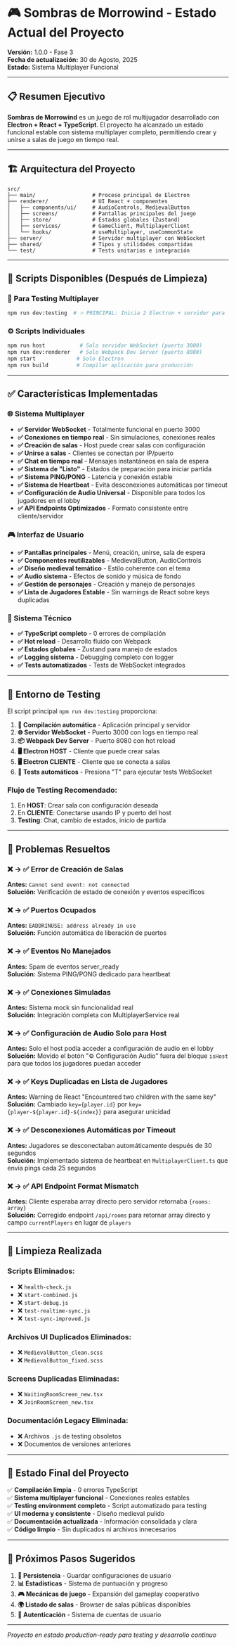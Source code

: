 # 🎮 Sombras de Morrowind - Estado Actual del Proyecto

**Versión:** 1.0.0 - Fase 3  
**Fecha de actualización:** 30 de Agosto, 2025  
**Estado:** Sistema Multiplayer Funcional  

---

## 📋 Resumen Ejecutivo

**Sombras de Morrowind** es un juego de rol multijugador desarrollado con **Electron + React + TypeScript**. El proyecto ha alcanzado un estado funcional estable con sistema multiplayer completo, permitiendo crear y unirse a salas de juego en tiempo real.

---

## 🏗️ Arquitectura del Proyecto

```
src/
├── main/                  # Proceso principal de Electron
├── renderer/              # UI React + componentes
│   ├── components/ui/     # AudioControls, MedievalButton
│   ├── screens/           # Pantallas principales del juego
│   ├── store/             # Estados globales (Zustand)
│   ├── services/          # GameClient, MultiplayerClient
│   └── hooks/             # useMultiplayer, useCommonState
├── server/                # Servidor multiplayer con WebSocket
├── shared/                # Tipos y utilidades compartidas
└── test/                  # Tests unitarios e integración
```

---

## 🚀 Scripts Disponibles (Después de Limpieza)

### 🧪 Para Testing Multiplayer
```bash
npm run dev:testing  # ⭐ PRINCIPAL: Inicia 2 Electron + servidor para testing
```

### ⚙️ Scripts Individuales
```bash
npm run host           # Solo servidor WebSocket (puerto 3000)
npm run dev:renderer   # Solo Webpack Dev Server (puerto 8080)
npm start             # Solo Electron
npm run build         # Compilar aplicación para producción
```

---

## ✅ Características Implementadas

### 🌐 Sistema Multiplayer
- **✅ Servidor WebSocket** - Totalmente funcional en puerto 3000
- **✅ Conexiones en tiempo real** - Sin simulaciones, conexiones reales
- **✅ Creación de salas** - Host puede crear salas con configuración
- **✅ Unirse a salas** - Clientes se conectan por IP/puerto
- **✅ Chat en tiempo real** - Mensajes instantáneos en sala de espera
- **✅ Sistema de "Listo"** - Estados de preparación para iniciar partida
- **✅ Sistema PING/PONG** - Latencia y conexión estable
- **✅ Sistema de Heartbeat** - Evita desconexiones automáticas por timeout
- **✅ Configuración de Audio Universal** - Disponible para todos los jugadores en el lobby
- **✅ API Endpoints Optimizados** - Formato consistente entre cliente/servidor

### 🎮 Interfaz de Usuario
- **✅ Pantallas principales** - Menú, creación, unirse, sala de espera
- **✅ Componentes reutilizables** - MedievalButton, AudioControls
- **✅ Diseño medieval temático** - Estilo coherente con el tema
- **✅ Audio sistema** - Efectos de sonido y música de fondo
- **✅ Gestión de personajes** - Creación y manejo de personajes
- **✅ Lista de Jugadores Estable** - Sin warnings de React sobre keys duplicadas

### 🔧 Sistema Técnico
- **✅ TypeScript completo** - 0 errores de compilación
- **✅ Hot reload** - Desarrollo fluido con Webpack
- **✅ Estados globales** - Zustand para manejo de estados
- **✅ Logging sistema** - Debugging completo con logger
- **✅ Tests automatizados** - Tests de WebSocket integrados

---

## 🧪 Entorno de Testing

El script principal `npm run dev:testing` proporciona:

1. **🔨 Compilación automática** - Aplicación principal y servidor
2. **🌐 Servidor WebSocket** - Puerto 3000 con logs en tiempo real
3. **📦 Webpack Dev Server** - Puerto 8080 con hot reload
4. **🖥️ Electron HOST** - Cliente que puede crear salas
5. **🖥️ Electron CLIENTE** - Cliente que se conecta a salas
6. **🧪 Tests automáticos** - Presiona "T" para ejecutar tests WebSocket

### Flujo de Testing Recomendado:
1. En **HOST**: Crear sala con configuración deseada
2. En **CLIENTE**: Conectarse usando IP y puerto del host
3. **Testing**: Chat, cambio de estados, inicio de partida

---

## 🔧 Problemas Resueltos

### ❌ → ✅ Error de Creación de Salas
**Antes:** `Cannot send event: not connected`  
**Solución:** Verificación de estado de conexión y eventos específicos

### ❌ → ✅ Puertos Ocupados
**Antes:** `EADDRINUSE: address already in use`  
**Solución:** Función automática de liberación de puertos

### ❌ → ✅ Eventos No Manejados
**Antes:** Spam de eventos server_ready  
**Solución:** Sistema PING/PONG dedicado para heartbeat

### ❌ → ✅ Conexiones Simuladas
**Antes:** Sistema mock sin funcionalidad real  
**Solución:** Integración completa con MultiplayerService real

### ❌ → ✅ Configuración de Audio Solo para Host
**Antes:** Solo el host podía acceder a configuración de audio en el lobby  
**Solución:** Movido el botón "⚙️ Configuración Audio" fuera del bloque `isHost` para que todos los jugadores puedan acceder

### ❌ → ✅ Keys Duplicadas en Lista de Jugadores
**Antes:** Warning de React "Encountered two children with the same key"  
**Solución:** Cambiado `key={player.id}` por `key={player-${player.id}-${index}}` para asegurar unicidad

### ❌ → ✅ Desconexiones Automáticas por Timeout
**Antes:** Jugadores se desconectaban automáticamente después de 30 segundos  
**Solución:** Implementado sistema de heartbeat en `MultiplayerClient.ts` que envía pings cada 25 segundos

### ❌ → ✅ API Endpoint Format Mismatch
**Antes:** Cliente esperaba array directo pero servidor retornaba `{rooms: array}`  
**Solución:** Corregido endpoint `/api/rooms` para retornar array directo y campo `currentPlayers` en lugar de `players`

---

## 📁 Limpieza Realizada

### Scripts Eliminados:
- ❌ `health-check.js`
- ❌ `start-combined.js`
- ❌ `start-debug.js`
- ❌ `test-realtime-sync.js`
- ❌ `test-sync-improved.js`

### Archivos UI Duplicados Eliminados:
- ❌ `MedievalButton_clean.scss`
- ❌ `MedievalButton_fixed.scss`

### Screens Duplicadas Eliminadas:
- ❌ `WaitingRoomScreen_new.tsx`
- ❌ `JoinRoomScreen_new.tsx`

### Documentación Legacy Eliminada:
- ❌ Archivos `.js` de testing obsoletos
- ❌ Documentos de versiones anteriores

---

## 🎯 Estado Final del Proyecto

✅ **Compilación limpia** - 0 errores TypeScript  
✅ **Sistema multiplayer funcional** - Conexiones reales estables  
✅ **Testing environment completo** - Script automatizado para testing  
✅ **UI moderna y consistente** - Diseño medieval pulido  
✅ **Documentación actualizada** - Información consolidada y clara  
✅ **Código limpio** - Sin duplicados ni archivos innecesarios  

---

## 🚀 Próximos Pasos Sugeridos

1. **💾 Persistencia** - Guardar configuraciones de usuario
2. **📊 Estadísticas** - Sistema de puntuación y progreso
3. **🎮 Mecánicas de juego** - Expansión del gameplay cooperativo
4. **🌍 Listado de salas** - Browser de salas públicas disponibles
5. **🔐 Autenticación** - Sistema de cuentas de usuario

---

*Proyecto en estado production-ready para testing y desarrollo continuo*
